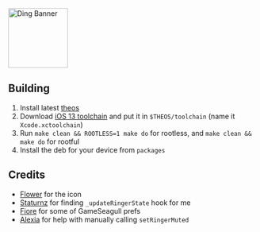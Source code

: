 <picture>
	<source media="(prefers-color-scheme: light)" srcset="https://cdn.discordapp.com/attachments/1028398976640229380/1113461306939412490/DingBannerBlack.png">
	<img align="left" height="120" src="https://cdn.discordapp.com/attachments/1028398976640229380/1113461307182690364/DingBanner.png" alt="Ding Banner" style="float: left;"/>
</picture>

<br clear="both"/>

## Building

1. Install latest [theos](https://theos.dev)
2. Download [iOS 13 toolchain](https://github.com/nahtedetihw/Xcode11Toolchain) and put it in `$THEOS/toolchain` (name it `Xcode.xctoolchain`)
3. Run `make clean && ROOTLESS=1 make do` for rootless, and `make clean && make do` for rootful
4. Install the deb for your device from `packages`

## Credits

- [Flower](https://github.com/flowerible) for the icon
- [Staturnz](https://github.com/staturnzz) for finding `_updateRingerState` hook for me
- [Fiore](https://github.com/donato-fiore) for some of GameSeagull prefs
- [Alexia](https://github.com/0xallie) for help with manually calling `setRingerMuted`
